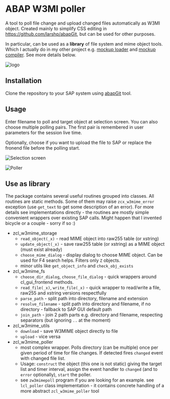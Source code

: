 # ABAP W3MI poller
A tool to poll file change and upload changed files automatically as W3MI object.
Created mainly to simplify CSS editing in https://github.com/larshp/abapGit, but can be used for other purposes.

In particular, can be used as a **library** of file system and mime object tools. Which I actually do in my other project e.g. [mockup loader](https://github.com/sbcgua/mockup_loader) and [mockup compiler](https://github.com/sbcgua/mockup_compiler). See more details below.

![logo](https://github.com/sbcgua/abap_w3mi_poller/wiki/img/w3mipoller-logo.png)

## Installation

Clone the repository to your SAP system using [abapGit](https://github.com/larshp/abapGit) tool.

## Usage
Enter filename to poll and target object at selection screen. You can also choose multiple polling pairs. The first pair is remembered in user parameters for the session live time.

Optionally, choose if you want to upload the file to SAP or replace the fronend file before the polling start.

![Selection screen](https://github.com/sbcgua/abap_w3mi_poller/wiki/img/selscreen.png)

![Poller](https://github.com/sbcgua/abap_w3mi_poller/wiki/img/poller.png)

## Use as library

The package contains several useful routines grouped into classes. All routines are static methods. Some of them may raise `zcx_w3mime_error` exception (use `get_text` to get some description of an error). For more details see implementations directly - the routines are mostly simple convenient wrappers over existing SAP calls. Might happen that I invented bicycle or a couple - sorry if so :)

- zcl_w3mime_storage
  - `read_object(_x)` - read MIME object into raw255 table (or xstring)
  - `update_object(_x)` - save raw255 table (or xstring) as a MIME object (must exist already)
  - `choose_mime_dialog` - display dialog to choose MIME object. Can be used for F4 search helps. Filters only `Z` objects.
  - minor utils like `get_object_info` and `check_obj_exists`
- zcl_w3mime_fs
  - `choose_dir_dialog`, `choose_file_dialog` - quick wrappers around cl_gui_frontend methods.
  - `read_file(_x)`, `write_file(_x)` - quick wrapper to read/write a file, raw255 and xstring versions respectfully
  - `parse_path` - split path into directory, filename and extension
  - `resolve_filename` - split path into directory and filename, if no directory - fallback to SAP GUI default path
  - `join_path` - join 2 path parts e.g. directory and filename, respecting separators (but ignoring `..` at the moment)
- zcl_w3mime_utils
  - `download` - save W3MIME object directly to file
  - `upload` - vice versa
- zcl_w3mime_poller
  - most complex wrapper. Polls directory (can be multiple) once per given period of time for file changes. If detected fires `changed` event with changed file list.
  - Usage: `construct` the object (this one is not static) giving the target list and timer interval, assign the event handler to `changed` (and to `error` optionally), `start` the poller.
  - see `zw3mimepoll` program if you are looking for an example. see `lcl_poller` class implementation - it contains concrete handling of a more abstract `zcl_w3mime_poller` tool